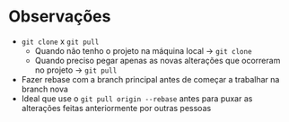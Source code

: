 # Observações
* `git clone` x `git pull`
    - Quando não tenho o projeto na máquina local -> `git clone`
    - Quando preciso pegar apenas as novas alterações que ocorreram no projeto -> `git pull`
* Fazer rebase com a branch principal antes de começar a trabalhar na branch nova
* Ideal que use o `git pull origin --rebase` antes para puxar as alterações feitas anteriormente por outras pessoas
